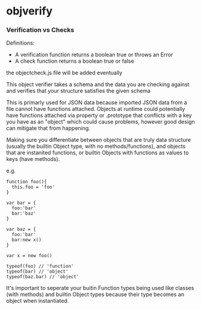 # objverify

### Verification vs Checks

Definitions:
- A verification function returns a boolean true or throws an Error
- A check function returns a boolean true or false

the objectcheck.js file will be added eventually

This object verifier takes a schema and the data you are checking against and verifies that your structure satisfies the given schema 

This is primarly used for JSON data because imported JSON data from a file cannot have functions attached. Objects at runtime could potentially have functions attached via property or .prototype that conflicts with a key you have as an "object" which could cause problems, however good design can mitigate that from happening. 

Making sure you differentiate between objects that are truly data structure (usually the builtin Object type, with no methods/functions), and objects that are instanited functions, or builtin Objects with functions as values to keys (have methods).

e.g. 
```
function foo(){
  this.foo = 'foo'
}

var bar = {
  foo:'bar'
  bar:'baz'
}

var baz = {
  foo:'bar'
  bar:new x()
}

var x = new foo()

typeof(foo) // 'function'
typeof(bar) // 'object'
typeof(baz.bar) // 'object'

```
It's important to seperate your buitin Function types being used like classes (with methods) and builtin Object types because their type becomes an object when instantiated.

